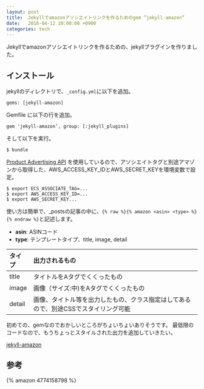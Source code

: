 ```yaml
---
layout: post
title:  Jekyllでamazonアソシエイトリンクを作るためのgem ”jekyll-amazon”
date:   2016-04-12 10:00:00 +0900
categories: tech
---
```


Jekyllでamazonアソシエイトリンクを作るための、jekyllプラグインを作りました。

## インストール

jekyllのディレクトリで、`_config.yml`に以下を追加。

    gems: [jekyll-amazon]

Gemfile に以下の行を追加。

    gem 'jekyll-amazon’, group: [:jekyll_plugins]

そして以下を実行。

    $ bundle

[Product Advertising API](https://affiliate.amazon.co.jp/gp/advertising/api/detail/main.html "Product Advertising API") を使用しているので、アソシエイトタグと別途アマゾンから取得した、AWS_ACCESS_KEY_IDとAWS_SECRET_KEYを環境変数で設定。

    $ export ECS_ASSOCIATE_TAG=...
    $ export AWS_ACCESS_KEY_ID=...
    $ export AWS_SECRET_KEY...


使い方は簡単で、_postsの記事の中に、`{% raw %}{% amazon <asin> <type> %}{% endraw %}`と記述します。

* **asin**: ASINコード
* **type**: テンプレートタイプ、title, image, detail

| タイプ | 出力されるもの |
|:-|:-|
| title | タイトルをAタグでくくったもの |
| image | 画像（サイズ:中)をAタグでくくったもの |
| detail | 画像、タイトル等を出力したもの、クラス指定はしてあるので、別途CSSでスタイリング可能 |

初めての、gemなのでおかしいところがちょいちょいありそうです。
最低限のコードなので、もうちょっとスタイルされた出力を追加していきたい。


[jekyll-amazon](https://github.com/tokzk/jekyll-amazon)

## 参考

{% amazon 4774158798 %}
